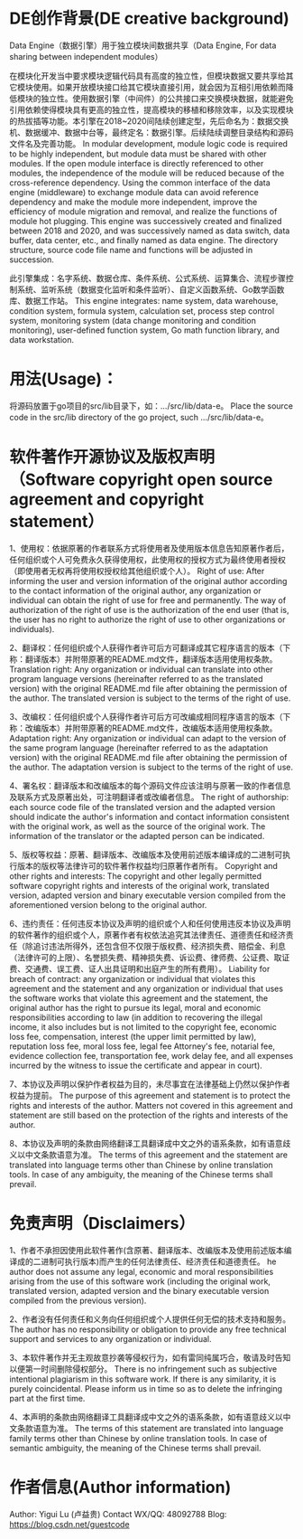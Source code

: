 # DE创作背景(DE creative background)
Data Engine（数据引擎）用于独立模块间数据共享（Data Engine, For data sharing between independent modules）

在模块化开发当中要求模块逻辑代码具有高度的独立性，但模块数据又要共享给其它模块使用。如果开放模块接口给其它模块直接引用，就会因为互相引用依赖而降低模块的独立性。使用数据引擎（中间件）的公共接口来交换模块数据，就能避免引用依赖使得模块具有更高的独立性，提高模块的移植和移除效率，以及实现模块的热拔插等功能。本引擎在2018~2020间陆续创建定型，先后命名为：数据交换机、数据缓冲、数据中台等，最终定名：数据引擎。后续陆续调整目录结构和源码文件名及完善功能。
In modular development, module logic code is required to be highly independent, but module data must be shared with other modules. If the open module interface is directly referenced to other modules, the independence of the module will be reduced because of the cross-reference dependency. Using the common interface of the data engine (middleware) to exchange module data can avoid reference dependency and make the module more independent, improve the efficiency of module migration and removal, and realize the functions of module hot plugging. This engine was successively created and finalized between 2018 and 2020, and was successively named as data switch, data buffer, data center, etc., and finally named as data engine. The directory structure, source code file name and functions will be adjusted in succession.

此引擎集成：名字系统、数据仓库、条件系统、公式系统、运算集合、流程步骤控制系统、监听系统（数据变化监听和条件监听）、自定义函数系统、Go数学函数库、数据工作站。
This engine integrates: name system, data warehouse, condition system, formula system, calculation set, process step control system, monitoring system (data change monitoring and condition monitoring), user-defined function system, Go math function library, and data workstation.

# 用法(Usage)：
将源码放置于go项目的src/lib目录下，如：.../src/lib/data-e。
Place the source code in the src/lib directory of the go project, such .../src/lib/data-e。

# 软件著作开源协议及版权声明（Software copyright open source agreement and copyright statement）
1、使用权：依据原著的作者联系方式将使用者及使用版本信息告知原著作者后，任何组织或个人可免费永久获得使用权，此使用权的授权方式为最终使用者授权（即使用者无权再将使用权授权给其他组织或个人）。
Right of use: After informing the user and version information of the original author according to the contact information of the original author, any organization or individual can obtain the right of use for free and permanently. The way of authorization of the right of use is the authorization of the end user (that is, the user has no right to authorize the right of use to other organizations or individuals).

2、翻译权：任何组织或个人获得作者许可后方可翻译成其它程序语言的版本（下称：翻译版本）并附带原著的README.md文件，翻译版本适用使用权条款。
Translation right: Any organization or individual can translate into other program language versions (hereinafter referred to as the translated version) with the original README.md file after obtaining the permission of the author. The translated version is subject to the terms of the right of use.

3、改编权：任何组织或个人获得作者许可后方可改编成相同程序语言的版本（下称：改编版本）并附带原著的README.md文件，改编版本适用使用权条款。
Adaptation right: Any organization or individual can adapt to the version of the same program language (hereinafter referred to as the adaptation version) with the original README.md file after obtaining the permission of the author. The adaptation version is subject to the terms of the right of use.

4、署名权：翻译版本和改编版本的每个源码文件应该注明与原著一致的作者信息及联系方式及原著出处，可注明翻译者或改编者信息。
The right of authorship: each source code file of the translated version and the adapted version should indicate the author's information and contact information consistent with the original work, as well as the source of the original work. The information of the translator or the adapted person can be indicated.

5、版权等权益：原著、翻译版本、改编版本及使用前述版本编译成的二进制可执行版本的版权等法律许可的软件著作权益均归原著作者所有。
Copyright and other rights and interests: The copyright and other legally permitted software copyright rights and interests of the original work, translated version, adapted version and binary executable version compiled from the aforementioned version belong to the original author.

6、违约责任：任何违反本协议及声明的组织或个人和任何使用违反本协议及声明的软件著作的组织或个人，原著作者有权依法追究其法律责任、道德责任和经济责任（除追讨违法所得外，还包含但不仅限于版权费、经济损失费、赔偿金、利息（法律许可的上限）、名誉损失费、精神损失费、诉讼费、律师费、公证费、取证费、交通费、误工费、证人出具证明和出庭产生的所有费用）。
Liability for breach of contract: any organization or individual that violates this agreement and the statement and any organization or individual that uses the software works that violate this agreement and the statement, the original author has the right to pursue its legal, moral and economic responsibilities according to law (in addition to recovering the illegal income, it also includes but is not limited to the copyright fee, economic loss fee, compensation, interest (the upper limit permitted by law), reputation loss fee, moral loss fee, legal fee Attorney's fee, notarial fee, evidence collection fee, transportation fee, work delay fee, and all expenses incurred by the witness to issue the certificate and appear in court).

7、本协议及声明以保护作者权益为目的，未尽事宜在法律基础上仍然以保护作者权益为提前。
The purpose of this agreement and statement is to protect the rights and interests of the author. Matters not covered in this agreement and statement are still based on the protection of the rights and interests of the author.

8、本协议及声明的条款由网络翻译工具翻译成中文之外的语系条款，如有语意歧义以中文条款语意为准。
The terms of this agreement and the statement are translated into language terms other than Chinese by online translation tools. In case of any ambiguity, the meaning of the Chinese terms shall prevail.

# 免责声明（Disclaimers）
1、作者不承担因使用此软件著作(含原著、翻译版本、改编版本及使用前述版本编译成的二进制可执行版本)而产生的任何法律责任、经济责任和道德责任。
he author does not assume any legal, economic and moral responsibilities arising from the use of this software work (including the original work, translated version, adapted version and the binary executable version compiled from the previous version).

2、作者没有任何责任和义务向任何组织或个人提供任何无偿的技术支持和服务。
The author has no responsibility or obligation to provide any free technical support and services to any organization or individual.

3、本软件著作并无主观故意抄袭等侵权行为，如有雷同纯属巧合，敬请及时告知以便第一时间删除侵权部分。
There is no infringement such as subjective intentional plagiarism in this software work. If there is any similarity, it is purely coincidental. Please inform us in time so as to delete the infringing part at the first time.

4、本声明的条款由网络翻译工具翻译成中文之外的语系条款，如有语意歧义以中文条款语意为准。
The terms of this statement are translated into language family terms other than Chinese by online translation tools. In case of semantic ambiguity, the meaning of the Chinese terms shall prevail.

# 作者信息(Author information)
Author: Yigui Lu (卢益贵)
Contact WX/QQ: 48092788
Blog: https://blog.csdn.net/guestcode